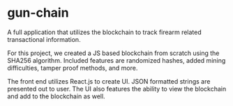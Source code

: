 # gun-chain
A full application that utilizes the blockchain to track firearm related transactional information.

For this project, we created a JS based blockchain from scratch using the SHA256 algorithm. Included features are randomized hashes, added mining difficulties, tamper proof methods, and more. 

The front end utilizes React.js to create UI. JSON formatted strings are presented out to user. The UI also features the ability to view the blockchain and add to the blockchain as well. 
